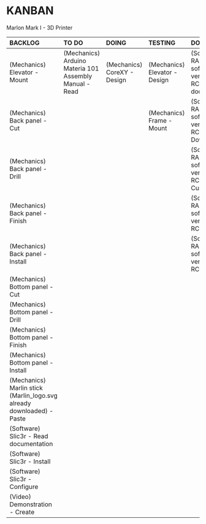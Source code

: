 # KANBAN
Marlon Mark I - 3D Printer

|**BACKLOG**                                                          |**TO DO**                                             |**DOING**                  |**TESTING**                  |**DONE**                                                        |
|:--------------------------------------------------------------------|:-----------------------------------------------------|:--------------------------|:----------------------------|:---------------------------------------------------------------|
|(Mechanics) Elevator - Mount                                         |(Mechanics) Arduino Materia 101 Assembly Manual - Read|(Mechanics) CoreXY - Design|(Mechanics) Elevator - Design|(Software) RAMPS software version 1.1.0-RC8 - Read documentation|
|(Mechanics) Back panel - Cut                                         |                                                      |                           |(Mechanics) Frame - Mount    |(Software) RAMPS software version 1.1.0-RC8 - Download          |
|(Mechanics) Back panel - Drill                                       |                                                      |                           |                             |(Software) RAMPS software version 1.1.0-RC8 - Customize         |
|(Mechanics) Back panel - Finish                                      |                                                      |                           |                             |(Software) RAMPS software version 1.1.0-RC8 - Verify            |
|(Mechanics) Back panel - Install                                     |                                                      |                           |                             |(Software) RAMPS software version 1.1.0-RC8 - Upload            |
|(Mechanics) Bottom panel - Cut                                       |                                                      |                           |                             |                                                                |
|(Mechanics) Bottom panel - Drill                                     |                                                      |                           |                             |                                                                |
|(Mechanics) Bottom panel - Finish                                    |                                                      |                           |                             |                                                                |
|(Mechanics) Bottom panel - Install                                   |                                                      |                           |                             |                                                                |
|(Mechanics) Marlin stick (Marlin_logo.svg already downloaded) - Paste|                                                      |                           |                             |                                                                |
|(Software) Slic3r - Read documentation                               |                                                      |                           |                             |                                                                |
|(Software) Slic3r - Install                                          |                                                      |                           |                             |                                                                |
|(Software) Slic3r - Configure                                        |                                                      |                           |                             |                                                                |
|(Video) Demonstration - Create                                       |                                                      |                           |                             |                                                                |

